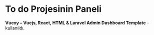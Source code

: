 # To do Projesinin Paneli

**Vuexy – Vuejs, React, HTML & Laravel Admin Dashboard Template** - kullanıldı.
